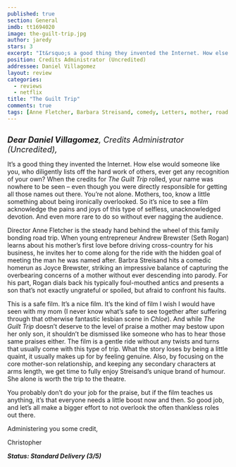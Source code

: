 ```yaml
---
published: true
section: General
imdb: tt1694020
image: the-guilt-trip.jpg
author: jaredy
stars: 3
excerpt: "It&rsquo;s a good thing they invented the Internet. How else would someone like you, who diligently lists off the hard work of others, ever get any recognition of your own? When the credits for <em>The Guilt Trip</em> rolled, your name was nowhere to be seen &ndash; even though you were directly responsible for getting all those names out there."
position: Credits Administrator (Uncredited)
addressee: Daniel Villagomez
layout: review
categories: 
  - reviews
  - netflix
title: "The Guilt Trip"
comments: true
tags: [Anne Fletcher, Barbara Streisand, comedy, Letters, mother, road trip, Seth Rogan, son, The Guilt Trip]
---
```

<div><p><span class="full-image-block ssNonEditable"><span><a href="/content/2012/12/20/the-guilt-trip.html"><img src="http://static.squarespace.com/static/5005f6bcc4aa41161b33e89e/5329cf1fe4b07c068ebf74de/5329cf1fe4b07c068ebf7770/1356021599917/The%20Guilt%20Trip.jpg" alt="" /></a></span></span></p><p><em><span style="font-size:130%;"><strong>Dear Daniel Villagomez</strong>, Credits Administrator (Uncredited),</span></em></p><p>It&rsquo;s a good thing they invented the Internet. How else would someone like you, who diligently lists off the hard work of others, ever get any recognition of your own? When the credits for <em>The Guilt Trip</em> rolled, your name was nowhere to be seen &ndash; even though you were directly responsible for getting all those names out there. You&rsquo;re not alone. Mothers, too, know a little something about being ironically overlooked. So it&rsquo;s nice to see a film acknowledge the pains and joys of this type of selfless, unacknowledged devotion. And even more rare to do so without ever nagging the audience.</p><p>Director Anne Fletcher is the steady hand behind the wheel of this family bonding road trip. When young entrepreneur Andrew Brewster (Seth Rogan) learns about his mother&rsquo;s first love before driving cross-country for his business, he invites her to come along for the ride with the hidden goal of meeting the man he was named after. Barbra Streisand hits a comedic homerun as Joyce Brewster, striking an impressive balance of capturing the overbearing concerns of a mother without ever descending into parody. For his part, Rogan dials back his typically foul-mouthed antics and presents a son that&rsquo;s not exactly ungrateful or spoiled, but afraid to confront his faults.</p><p>This is a safe film. It&rsquo;s a nice film. It&rsquo;s the kind of film I wish I would have seen with my mom (I never know what&rsquo;s safe to see together after suffering through that otherwise fantastic lesbian scene in <em>Chloe</em>). And while <em>The Guilt Trip</em> doesn&rsquo;t deserve to the level of praise a mother may bestow upon her only son, it shouldn&rsquo;t be dismissed like someone who has to hear those same praises either. The film is a gentle ride without any twists and turns that usually come with this type of trip. What the story loses by being a little quaint, it usually makes up for by feeling genuine. Also, by focusing on the core mother-son relationship, and keeping any secondary characters at arms length, we get time to fully enjoy Streisand&rsquo;s unique brand of humour. She alone is worth the trip to the theatre.</p><p>You probably don&rsquo;t do your job for the praise, but if the film teaches us anything, it&rsquo;s that everyone needs a little boost now and then. So good job, and let&rsquo;s all make a bigger effort to not overlook the often thankless roles out there.</p><p>Administering you some credit,</p><p>Christopher</p><p><strong><em>Status: Standard Delivery (3/5)</em></strong></p></div>
